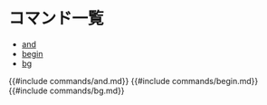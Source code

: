 # コマンド一覧

- [and](#and)
- [begin](#begin)
- [bg](#bg)

{{#include commands/and.md}}
{{#include commands/begin.md}}
{{#include commands/bg.md}}
